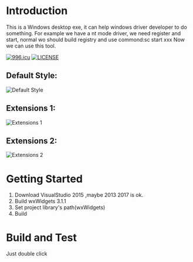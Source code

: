 # Introduction
This is a Windows desktop exe, it can help windows driver developer to do something.
For example we have a nt mode driver, we need register and start, normal wo should build registry and use commond:sc start xxx
Now we can use this tool.

[![996.icu](https://img.shields.io/badge/link-996.icu-red.svg)](https://996.icu)
[![LICENSE](https://img.shields.io/badge/license-Anti%20996-blue.svg)](https://github.com/996icu/996.ICU/blob/master/LICENSE)

## Default Style:
![Default Style](https://github.com/dybb8999/DriverTool/blob/master/Picture/Default.jpg)

## Extensions 1:
![Extensions 1](https://github.com/dybb8999/DriverTool/blob/master/Picture/ExtPage1.jpg)

## Extensions 2:
![Extensions 2](https://github.com/dybb8999/DriverTool/blob/master/Picture/ExtPage2.jpg)

# Getting Started
1.	Download VisualStudio 2015 ,maybe 2013 2017 is ok.
2.	Build wxWidgets 3.1.1
3.	Set project library's path(wxWidgets)
4.	Build

# Build and Test
Just double click
